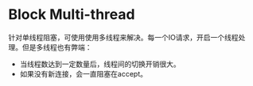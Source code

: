 # Block Multi-thread

针对单线程阻塞，可使用使用多线程来解决。每一个IO请求，开启一个线程处理。但是多线程也有弊端：
* 当线程数达到一定数量后，线程间的切换开销很大。
* 如果没有新连接，会一直阻塞在accept。




